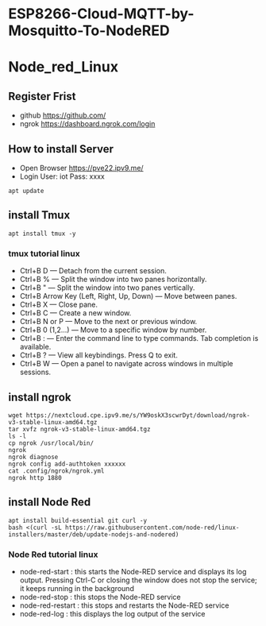 # ESP8266-Cloud-MQTT-by-Mosquitto-To-NodeRED

# Node_red_Linux

## Register Frist
* github https://github.com/
* ngrok https://dashboard.ngrok.com/login


## How to install Server

* Open Browser https://pve22.ipv9.me/
* Login User: iot Pass: xxxx

```
apt update
```

## install Tmux
```
apt install tmux -y
```
### tmux tutorial linux
* Ctrl+B D — Detach from the current session.
* Ctrl+B % — Split the window into two panes horizontally.
* Ctrl+B " — Split the window into two panes vertically.
* Ctrl+B Arrow Key (Left, Right, Up, Down) — Move between panes.
* Ctrl+B X — Close pane.
* Ctrl+B C — Create a new window.
* Ctrl+B N or P — Move to the next or previous window.
* Ctrl+B 0 (1,2...) — Move to a specific window by number.
* Ctrl+B : — Enter the command line to type commands. Tab completion is available.
* Ctrl+B ? — View all keybindings. Press Q to exit.
* Ctrl+B W — Open a panel to navigate across windows in multiple sessions.

## install ngrok
```
wget https://nextcloud.cpe.ipv9.me/s/YW9oskX3scwrDyt/download/ngrok-v3-stable-linux-amd64.tgz
tar xvfz ngrok-v3-stable-linux-amd64.tgz
ls -l
cp ngrok /usr/local/bin/
ngrok
ngrok diagnose
ngrok config add-authtoken xxxxxx
cat .config/ngrok/ngrok.yml
ngrok http 1880
```

## install Node Red
```
apt install build-essential git curl -y
bash <(curl -sL https://raw.githubusercontent.com/node-red/linux-installers/master/deb/update-nodejs-and-nodered)
```
### Node Red tutorial linux
* node-red-start : this starts the Node-RED service and displays its log output. Pressing Ctrl-C or closing the window does not stop the service; it keeps running in the background
* node-red-stop : this stops the Node-RED service
* node-red-restart : this stops and restarts the Node-RED service
* node-red-log : this displays the log output of the service


